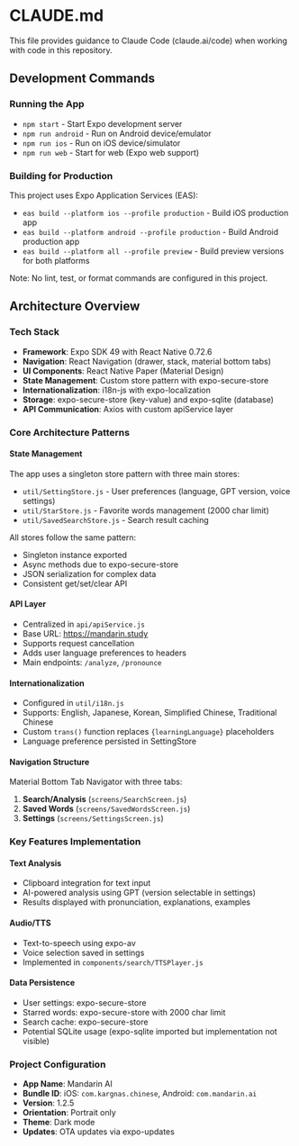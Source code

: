 # CLAUDE.md

This file provides guidance to Claude Code (claude.ai/code) when working with code in this repository.

## Development Commands

### Running the App
- `npm start` - Start Expo development server
- `npm run android` - Run on Android device/emulator  
- `npm run ios` - Run on iOS device/simulator
- `npm run web` - Start for web (Expo web support)

### Building for Production
This project uses Expo Application Services (EAS):
- `eas build --platform ios --profile production` - Build iOS production app
- `eas build --platform android --profile production` - Build Android production app
- `eas build --platform all --profile preview` - Build preview versions for both platforms

Note: No lint, test, or format commands are configured in this project.

## Architecture Overview

### Tech Stack
- **Framework**: Expo SDK 49 with React Native 0.72.6
- **Navigation**: React Navigation (drawer, stack, material bottom tabs)
- **UI Components**: React Native Paper (Material Design)
- **State Management**: Custom store pattern with expo-secure-store
- **Internationalization**: i18n-js with expo-localization
- **Storage**: expo-secure-store (key-value) and expo-sqlite (database)
- **API Communication**: Axios with custom apiService layer

### Core Architecture Patterns

#### State Management
The app uses a singleton store pattern with three main stores:
- `util/SettingStore.js` - User preferences (language, GPT version, voice settings)
- `util/StarStore.js` - Favorite words management (2000 char limit)
- `util/SavedSearchStore.js` - Search result caching

All stores follow the same pattern:
- Singleton instance exported
- Async methods due to expo-secure-store
- JSON serialization for complex data
- Consistent get/set/clear API

#### API Layer
- Centralized in `api/apiService.js`
- Base URL: https://mandarin.study
- Supports request cancellation
- Adds user language preferences to headers
- Main endpoints: `/analyze`, `/pronounce`

#### Internationalization
- Configured in `util/i18n.js`
- Supports: English, Japanese, Korean, Simplified Chinese, Traditional Chinese
- Custom `trans()` function replaces `{learningLanguage}` placeholders
- Language preference persisted in SettingStore

#### Navigation Structure
Material Bottom Tab Navigator with three tabs:
1. **Search/Analysis** (`screens/SearchScreen.js`)
2. **Saved Words** (`screens/SavedWordsScreen.js`)
3. **Settings** (`screens/SettingsScreen.js`)

### Key Features Implementation

#### Text Analysis
- Clipboard integration for text input
- AI-powered analysis using GPT (version selectable in settings)
- Results displayed with pronunciation, explanations, examples

#### Audio/TTS
- Text-to-speech using expo-av
- Voice selection saved in settings
- Implemented in `components/search/TTSPlayer.js`

#### Data Persistence
- User settings: expo-secure-store
- Starred words: expo-secure-store with 2000 char limit
- Search cache: expo-secure-store
- Potential SQLite usage (expo-sqlite imported but implementation not visible)

### Project Configuration
- **App Name**: Mandarin AI
- **Bundle ID**: iOS: `com.kargnas.chinese`, Android: `com.mandarin.ai`
- **Version**: 1.2.5
- **Orientation**: Portrait only
- **Theme**: Dark mode
- **Updates**: OTA updates via expo-updates
